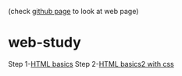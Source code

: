 (check <a href="https://hohoho4u4me.github.io/web-study/" title="github page">github page</a> to look at web page)
# web-study
Step 1-<a href="html basics.html" title="HTML basics">HTML basics</a>
Step 2-<a href="html basics2.html" title="HTML basics2">HTML basics2 with css</a>
